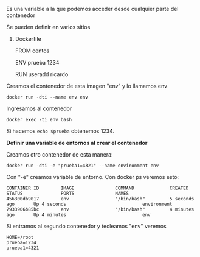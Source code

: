 Es una variable a la que podemos acceder desde cualquier parte del contenedor

Se pueden definir en varios sitios

1) Dockerfile

 
    FROM centos
    
    ENV prueba 1234
    
    RUN useradd ricardo
    
Creamos el contenedor de esta imagen "env" y lo llamamos env

    docker run -dti --name env env
    
Ingresamos al contenedor

    docker exec -ti env bash

Si hacemos `echo $prueba` obtenemos 1234.


**Definir una variable de entornos al crear el contenedor**

Creamos otro contenedor de esta manera:

    docker run -dti -e "prueba1=4321" --name environment env

Con "-e" creamos variable de entorno.
Con docker ps veremos esto:

    CONTAINER ID        IMAGE               COMMAND             CREATED             STATUS              PORTS               NAMES
    456300db9017        env                 "/bin/bash"         5 seconds ago       Up 4 seconds                            environment
    7933906b85bc        env                 "/bin/bash"         4 minutes ago       Up 4 minutes                            env

Si entramos al segundo contenedor y tecleamos "env" veremos

    HOME=/root
    prueba=1234
    prueba1=4321

